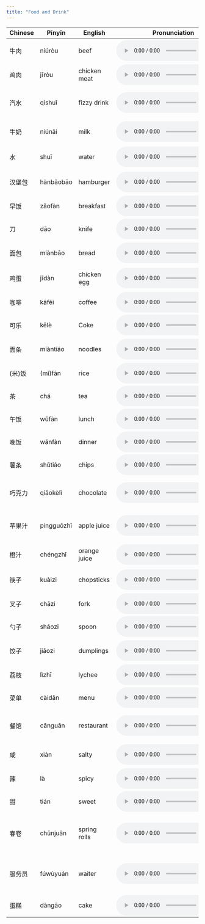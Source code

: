 ```yaml
---
title: "Food and Drink"
---
```


 Chinese | Pīnyīn | English | Pronunciation | Tips
------------- | ------------- | ------------- | ------------- | -------------
牛肉|niúròu|beef|<audio controls src="/assets/audio/food/f-1.wav" class="audio-control" />|n-ee-u rho(ρ)
鸡肉|jīròu|chicken meat|<audio controls src="/assets/audio/food/f-2.wav" class="audio-control" />|gee rho(ρ)
汽水|qìshuǐ|fizzy drink|<audio controls src="/assets/audio/food/f-3.wav" class="audio-control" />|ch-ee sh-woo-ey
牛奶|niúnǎi|milk|<audio controls src="/assets/audio/food/f-4.wav" class="audio-control" />|n-ee-u n-eye
水|shuǐ|water|<audio controls src="/assets/audio/food/f-5.wav" class="audio-control" />|sh-woo-ey
汉堡包|hànbǎobāo|hamburger|<audio controls src="/assets/audio/food/f-6.wav" class="audio-control" />|h-un b-ao b-ao
早饭|zǎofàn|breakfast|<audio controls src="/assets/audio/food/f-7.wav" class="audio-control" />|z-au fun
刀|dāo|knife|<audio controls src="/assets/audio/food/f-8.wav" class="audio-control" />|d-ow
面包|miànbāo|bread|<audio controls src="/assets/audio/food/f-9.wav" class="audio-control" />|m-ee-an b-ao
鸡蛋|jīdàn|chicken egg|<audio controls src="/assets/audio/food/f-10.wav" class="audio-control" />|dg-ee done
咖啡|kāfēi|coffee|<audio controls src="/assets/audio/food/f-11.wav" class="audio-control" />|k-ah f-ey
可乐|kělè|Coke|<audio controls src="/assets/audio/food/f-12.wav" class="audio-control" />|k-ur l-ur
面条|miàntiáo|noodles|<audio controls src="/assets/audio/food/f-13.wav" class="audio-control" />|m-ee-an t-yaw
(米)饭|(mǐ)fàn|rice|<audio controls src="/assets/audio/food/f-14.wav" class="audio-control" />|m-ee fun
茶|chá|tea|<audio controls src="/assets/audio/food/f-15.wav" class="audio-control" />|ch-ah
午饭|wǔfàn|lunch|<audio controls src="/assets/audio/food/f-16.wav" class="audio-control" />|w-oo fun
晚饭|wǎnfàn|dinner|<audio controls src="/assets/audio/food/f-17.wav" class="audio-control" />|won fun
薯条|shǔtiáo|chips|<audio controls src="/assets/audio/food/f-18.wav" class="audio-control" />|sh-oo t-yaw
巧克力|qiǎokèlì|chocolate|<audio controls src="/assets/audio/food/f-19.wav" class="audio-control" />|ch-ee-au k-ur l-ee
苹果汁|píngguǒzhī|apple juice|<audio controls src="/assets/audio/food/f-20.wav" class="audio-control" />|ping g-woo-ur [zhī](/pinyin/03-whole-syllables/)
橙汁|chéngzhī|orange juice|<audio controls src="/assets/audio/food/f-21.wav" class="audio-control" />|ch-ounge [zhī](/pinyin/03-whole-syllables/)
筷子|kuàizi|chopsticks|<audio controls src="/assets/audio/food/f-22.wav" class="audio-control" />|k-woo-eye [zi](/pinyin/03-whole-syllables/)
叉子|chāzi|fork|<audio controls src="/assets/audio/food/f-23.wav" class="audio-control" />|ch-uh [zi](/pinyin/03-whole-syllables/)
勺子|sháozi|spoon|<audio controls src="/assets/audio/food/f-24.wav" class="audio-control" />|shaw [zi](/pinyin/03-whole-syllables/)
饺子|jiǎozi|dumplings|<audio controls src="/assets/audio/food/f-25.wav" class="audio-control" />|dg-ee-aw [zi](/pinyin/03-whole-syllables/)
荔枝|lìzhī|lychee|<audio controls src="/assets/audio/food/f-26.wav" class="audio-control" />|lee [zi](/pinyin/03-whole-syllables/)
菜单|càidān|menu|<audio controls src="/assets/audio/food/f-27.wav" class="audio-control" />|ts-ai done
餐馆|cānguǎn|restaurant|<audio controls src="/assets/audio/food/f-28.wav" class="audio-control" />|ts-un g-woo-un
咸|xián|salty|<audio controls src="/assets/audio/food/f-29.wav" class="audio-control" />|sh-ee-un
辣|là|spicy|<audio controls src="/assets/audio/food/f-30.wav" class="audio-control" />|l-ah
甜|tián|sweet|<audio controls src="/assets/audio/food/f-31.wav" class="audio-control" />|t-ee-un
春卷|chūnjuǎn|spring rolls|<audio controls src="/assets/audio/food/f-32.wav" class="audio-control" />|ch-woo-n dg-rue-un
服务员|fúwùyuán|waiter|<audio controls src="/assets/audio/food/f-33.wav" class="audio-control" />|foo woo ee-woo-un
蛋糕|dàngāo|cake|<audio controls src="/assets/audio/food/f-34.wav" class="audio-control" />|done g-aw